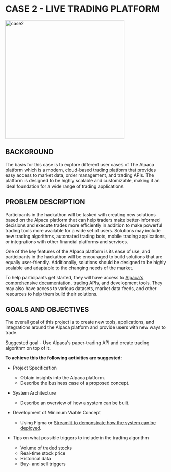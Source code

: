 # CASE 2 - LIVE TRADING PLATFORM
<img width="372" alt="case2" src="https://github.com/Eik-Lab/NBIM-hackathon/assets/91673370/4a4d21f7-5b7b-4469-8e51-f6ef26b54f7a">

## BACKGROUND 
The basis for this case is to explore different user cases of The Alpaca platform which is a  modern, cloud-based trading platform that provides easy access to market data, order management, and trading APIs. The platform is designed to be highly scalable and customizable, making it an ideal foundation for a wide range of trading applications


## PROBLEM DESCRIPTION
Participants in the hackathon will be tasked with creating new solutions based on the Alpaca platform that can help traders make better-informed decisions and execute trades more efficiently in addition to make powerful trading tools more available for a wide set of users. Solutions may include new trading algorithms, automated trading bots, mobile trading applications, or integrations with other financial platforms and services. 

One of the key features of the Alpaca platform is its ease of use, and participants in the hackathon will be encouraged to build solutions that are equally user-friendly. Additionally, solutions should be designed to be highly scalable and adaptable to the changing needs of the market. 

To help participants get started, they will have access to [Alpaca's comprehensive documentation](https://alpaca.markets/docs/introduction/ 
), trading APIs, and development tools. They may also have access to various datasets, market data feeds, and other resources to help them build their solutions. 


## GOALS AND OBJECTIVES 
​​​​​The overall goal of this project is to create new tools, applications, and integrations around the Alpaca platform and provide users with new ways to trade.  


Suggested goal - Use Alpaca's paper-trading API and create trading algorithm on top of it. 

**To achieve this the following activities are suggested:**
* Project Specification  
  - Obtain insights into the Alpaca platform.
  - Describe the business case of a proposed concept.  

* System Architecture  
  - Describe an overview of how a system can be built.  

* Development of Minimum Viable Concept
  - ​​​Using Figma or [Streamlit to demonstrate how the system can be deployed]([https://medium.com/analytics-vidhya/financial-data-streaming-using-alpaca-and-streamlit-88aa21c75f27](https://alpaca.markets/learn/financial-data-streaming-alpaca-streamlit/)
).  

* Tips on what possible triggers to include in the trading algorithm 
  - Volume of traded stocks
  - Real-time stock price
  - Historical data
  - Buy- and sell triggers
